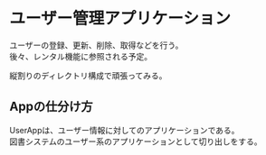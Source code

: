 # ユーザー管理アプリケーション

ユーザーの登録、更新、削除、取得などを行う。  
後々、レンタル機能に参照される予定。

縦割りのディレクトリ構成で頑張ってみる。

## Appの仕分け方

UserAppは、ユーザー情報に対してのアプリケーションである。  
図書システムのユーザー系のアプリケーションとして切り出しをする。
